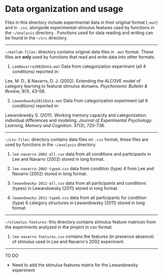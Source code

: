 # Data organization and usage

Files in this directory include experimental data in their original format
(`.mat`) and in `.csv`, alongside experimental-stimulus features
used by functions in the `~/analysis` directory . Functions used for data 
reading and writing can be found in the `~/src` directory. 

----

`~/matlab-files`: directory contains original data files in `.mat` format. These
files are **only** used by functions that read and write data into other 
formats.

  1. `LeeNavarro2002Data.mat` Data from categorization experiment (all 4 
  conditions) reported in:
  
  Lee, M. D., & Navarro, D. J. (2002). Extending the ALCOVE model of category 
  learning to featural stimulus domains. *Psychonomic Bulletin & Review*, 9(1), 
  43–58.
  
  2. `Lewandowsky2011Data.mat` Data from categorization experiment (all 6
  conditions) reported in:
  
  Lewandowsky S. (2011). Working memory capacity and categorization: individual 
  differences and modeling. *Journal of Experimental Psychology: Learning, 
  Memory and Cognition*. 37(3), 720-738.
  
----

`~/csv-files`: directory contains data files on `.csv` format, these files are 
used by functions in the `~/analysis` directory.

  1. `lee-navarro-2002-all.csv` data from all conditions and participants in Lee 
  and Navarro (2002) stored in long format.
  
  2. `lee-navarro-2002-type4.csv` data from condition (type) 4 from Lee and 
  Navarro (2002) stored in long format.
  
  3. `lewandowsky-2011-all.csv` data from all participants and conditions 
  (types) in Lewandowsky (2011) stored in long format. 
  
  4. `lewandowsky-2011-type6.csv` data from all participants for condition 
  (type) 6 category structures in Lewandowsky (2011) stored in long 
  format.
  
----

`~/stimulus-features`: this directory contains stimulus feature matrices from 
the experiments analyzed in the project in csv format.

  1. `lee-navarro-features.csv` contains the features (in presence absence) of 
  stimulus used in Lee and Navarro's 2002 experiment.
  
----

TO DO

- Need to add the stimulus features matrix for the Lewandowsky experiment